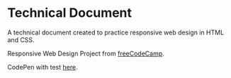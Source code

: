 # Technical Document

A technical document created to practice responsive web design in HTML and CSS.

Responsive Web Design Project from [freeCodeCamp](https://www.freecodecamp.org/ "freeCodeCamp").

CodePen with test [here](https://codepen.io/jenningsf/pen/VwzppjP).